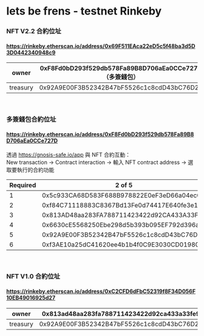 # lets be frens - testnet Rinkeby


### NFT V2.2 合約位址
#### https://rinkeby.etherscan.io/address/0x69F511EAca22eD5c5f48ba3d5D3D0442340948c9 

owner    | 0xF8Fd0bD293f529db578Fa89B8D706aEa0CCe727D （多簽錢包）
---------| -----------------------------------------------------
treasury | 0x92A9E00F3B52342B47bF5526c1c8cdD43bC76D25

<br />

### 多簽錢包合約位址
#### https://rinkeby.etherscan.io/address/0xF8Fd0bD293f529db578Fa89B8D706aEa0CCe727D
透過 https://gnosis-safe.io/app 與 NFT 合約互動：\
New transaction -> Contract interaction -> 輸入 NFT contract address -> 選取要執行的合約功能

Required    | 2 of 5
----------- | ------
1 | 0x5c933CA68D583F688B978822E0eF3eD66a04ec0c
2 | 0xf84C71118883C8367Bd13Fe0d74417E640fe3e1c
3 | 0x813AD48aa283FA788711423422d92CA433A33FE9
4 | 0x6630cE5568250Ebe298d5b393b095EF792d396aB
5 | 0x92A9E00F3B52342B47bF5526c1c8cdD43bC76D25
6 | 0xf3AE10a25dC41620ee4b1b4f0C9E3030CD019805

<br />

### NFT V1.0 合約位址
#### https://rinkeby.etherscan.io/address/0xC2CFD6dFbC52319f8F34D056F10EB49016925d27
owner    | 0x813ad48aa283fa788711423422d92ca433a33fe9
---------| -----------------------------------------------------
treasury | 0x92A9E00F3B52342B47bF5526c1c8cdD43bC76D25
